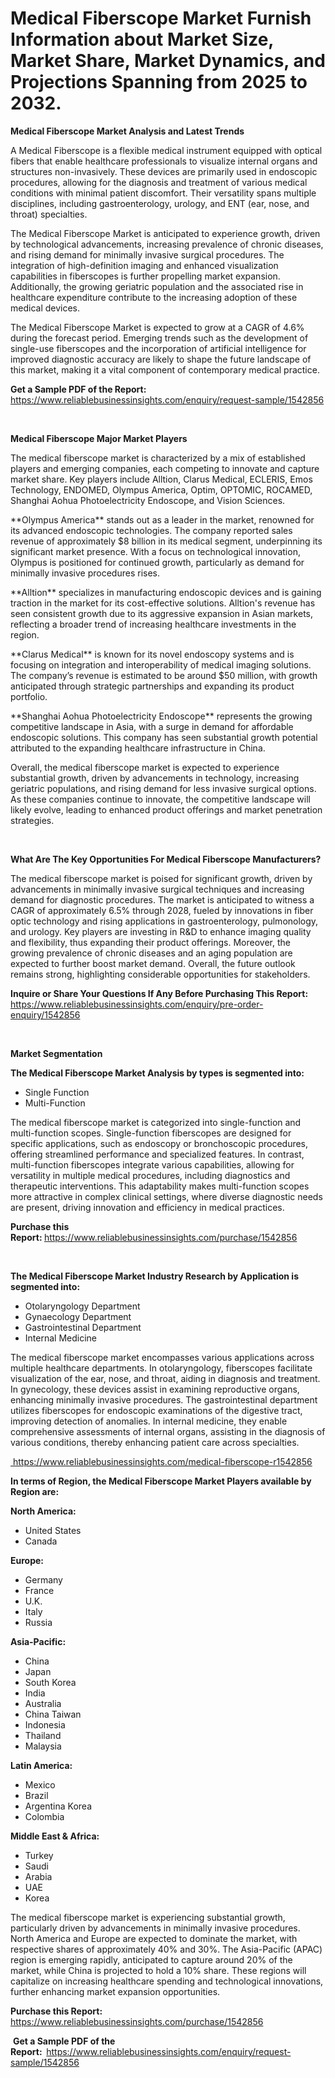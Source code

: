 <p><h1>Medical Fiberscope Market Furnish Information about Market Size, Market Share, Market Dynamics, and Projections Spanning from 2025 to 2032.</h1></p><p><strong>Medical Fiberscope Market Analysis and Latest Trends</strong></p>
<p><p>A Medical Fiberscope is a flexible medical instrument equipped with optical fibers that enable healthcare professionals to visualize internal organs and structures non-invasively. These devices are primarily used in endoscopic procedures, allowing for the diagnosis and treatment of various medical conditions with minimal patient discomfort. Their versatility spans multiple disciplines, including gastroenterology, urology, and ENT (ear, nose, and throat) specialties. </p><p>The Medical Fiberscope Market is anticipated to experience growth, driven by technological advancements, increasing prevalence of chronic diseases, and rising demand for minimally invasive surgical procedures. The integration of high-definition imaging and enhanced visualization capabilities in fiberscopes is further propelling market expansion. Additionally, the growing geriatric population and the associated rise in healthcare expenditure contribute to the increasing adoption of these medical devices. </p><p>The Medical Fiberscope Market is expected to grow at a CAGR of 4.6% during the forecast period. Emerging trends such as the development of single-use fiberscopes and the incorporation of artificial intelligence for improved diagnostic accuracy are likely to shape the future landscape of this market, making it a vital component of contemporary medical practice.</p></p>
<p><strong>Get a Sample PDF of the Report:&nbsp;</strong> <a href="https://www.reliablebusinessinsights.com/enquiry/request-sample/1542856?utm_campaign=2983&utm_medium=2&utm_source=Github&utm_content=ia&utm_term=13042025&utm_id=medical-fiberscope">https://www.reliablebusinessinsights.com/enquiry/request-sample/1542856</a></p>
<p>&nbsp;</p>
<p><strong>Medical Fiberscope Major Market Players</strong></p>
<p><p>The medical fiberscope market is characterized by a mix of established players and emerging companies, each competing to innovate and capture market share. Key players include Alltion, Clarus Medical, ECLERIS, Emos Technology, ENDOMED, Olympus America, Optim, OPTOMIC, ROCAMED, Shanghai Aohua Photoelectricity Endoscope, and Vision Sciences.</p><p>**Olympus America** stands out as a leader in the market, renowned for its advanced endoscopic technologies. The company reported sales revenue of approximately $8 billion in its medical segment, underpinning its significant market presence. With a focus on technological innovation, Olympus is positioned for continued growth, particularly as demand for minimally invasive procedures rises.</p><p>**Alltion** specializes in manufacturing endoscopic devices and is gaining traction in the market for its cost-effective solutions. Alltion's revenue has seen consistent growth due to its aggressive expansion in Asian markets, reflecting a broader trend of increasing healthcare investments in the region.</p><p>**Clarus Medical** is known for its novel endoscopy systems and is focusing on integration and interoperability of medical imaging solutions. The company’s revenue is estimated to be around $50 million, with growth anticipated through strategic partnerships and expanding its product portfolio.</p><p>**Shanghai Aohua Photoelectricity Endoscope** represents the growing competitive landscape in Asia, with a surge in demand for affordable endoscopic solutions. This company has seen substantial growth potential attributed to the expanding healthcare infrastructure in China.</p><p>Overall, the medical fiberscope market is expected to experience substantial growth, driven by advancements in technology, increasing geriatric populations, and rising demand for less invasive surgical options. As these companies continue to innovate, the competitive landscape will likely evolve, leading to enhanced product offerings and market penetration strategies.</p></p>
<p>&nbsp;</p>
<p><strong>What Are The Key Opportunities For Medical Fiberscope Manufacturers?</strong></p>
<p><p>The medical fiberscope market is poised for significant growth, driven by advancements in minimally invasive surgical techniques and increasing demand for diagnostic procedures. The market is anticipated to witness a CAGR of approximately 6.5% through 2028, fueled by innovations in fiber optic technology and rising applications in gastroenterology, pulmonology, and urology. Key players are investing in R&D to enhance imaging quality and flexibility, thus expanding their product offerings. Moreover, the growing prevalence of chronic diseases and an aging population are expected to further boost market demand. Overall, the future outlook remains strong, highlighting considerable opportunities for stakeholders.</p></p>
<p><strong>Inquire or Share Your Questions If Any Before Purchasing This Report:</strong> <a href="https://www.reliablebusinessinsights.com/enquiry/pre-order-enquiry/1542856?utm_campaign=2983&utm_medium=2&utm_source=Github&utm_content=ia&utm_term=13042025&utm_id=medical-fiberscope">https://www.reliablebusinessinsights.com/enquiry/pre-order-enquiry/1542856</a></p>
<p>&nbsp;</p>
<p><strong>Market Segmentation</strong></p>
<p><strong>The Medical Fiberscope Market Analysis by types is segmented into:</strong></p>
<p><ul><li>Single Function</li><li>Multi-Function</li></ul></p>
<p><p>The medical fiberscope market is categorized into single-function and multi-function scopes. Single-function fiberscopes are designed for specific applications, such as endoscopy or bronchoscopic procedures, offering streamlined performance and specialized features. In contrast, multi-function fiberscopes integrate various capabilities, allowing for versatility in multiple medical procedures, including diagnostics and therapeutic interventions. This adaptability makes multi-function scopes more attractive in complex clinical settings, where diverse diagnostic needs are present, driving innovation and efficiency in medical practices.</p></p>
<p><strong>Purchase this Report:&nbsp;</strong><a href="https://www.reliablebusinessinsights.com/purchase/1542856?utm_campaign=2983&utm_medium=2&utm_source=Github&utm_content=ia&utm_term=13042025&utm_id=medical-fiberscope">https://www.reliablebusinessinsights.com/purchase/1542856</a></p>
<p>&nbsp;</p>
<p><strong>The Medical Fiberscope Market Industry Research by Application is segmented into:</strong></p>
<p><ul><li>Otolaryngology Department</li><li>Gynaecology Department</li><li>Gastrointestinal Department</li><li>Internal Medicine</li></ul></p>
<p><p>The medical fiberscope market encompasses various applications across multiple healthcare departments. In otolaryngology, fiberscopes facilitate visualization of the ear, nose, and throat, aiding in diagnosis and treatment. In gynecology, these devices assist in examining reproductive organs, enhancing minimally invasive procedures. The gastrointestinal department utilizes fiberscopes for endoscopic examinations of the digestive tract, improving detection of anomalies. In internal medicine, they enable comprehensive assessments of internal organs, assisting in the diagnosis of various conditions, thereby enhancing patient care across specialties.</p></p>
<p><a href="https://www.reliablebusinessinsights.com/medical-fiberscope-r1542856?utm_campaign=2983&utm_medium=2&utm_source=Github&utm_content=ia&utm_term=13042025&utm_id=medical-fiberscope">&nbsp;https://www.reliablebusinessinsights.com/medical-fiberscope-r1542856</a></p>
<p><strong>In terms of Region, the Medical Fiberscope Market Players available by Region are:</strong></p>
<p>
    <p> <strong> North America: </strong>
        <ul>
            <li>United States</li>
            <li>Canada</li>
        </ul>
        </p> 
    <p> <strong> Europe: </strong>
        <ul>
            <li>Germany</li>
            <li>France</li>
            <li>U.K.</li>
            <li>Italy</li>
            <li>Russia</li>
        </ul>
        </p> 
    <p> <strong> Asia-Pacific: </strong>
        <ul>
            <li>China</li>
            <li>Japan</li>
            <li>South Korea</li>
            <li>India</li>
            <li>Australia</li>
            <li>China Taiwan</li>
            <li>Indonesia</li>
            <li>Thailand</li>
            <li>Malaysia</li>
        </ul>
        </p> 
    <p> <strong> Latin America: </strong>
        <ul>
            <li>Mexico</li>
            <li>Brazil</li>
            <li>Argentina Korea</li>
            <li>Colombia</li>
        </ul>
        </p> 
    <p> <strong> Middle East & Africa: </strong>
        <ul>
            <li>Turkey</li>
            <li>Saudi</li>
            <li>Arabia</li>
            <li>UAE</li>
            <li>Korea</li>
        </ul>
    </p>
    </p>
<p><p>The medical fiberscope market is experiencing substantial growth, particularly driven by advancements in minimally invasive procedures. North America and Europe are expected to dominate the market, with respective shares of approximately 40% and 30%. The Asia-Pacific (APAC) region is emerging rapidly, anticipated to capture around 20% of the market, while China is projected to hold a 10% share. These regions will capitalize on increasing healthcare spending and technological innovations, further enhancing market expansion opportunities.</p></p>
<p><strong>Purchase this Report: </strong><a href="https://www.reliablebusinessinsights.com/purchase/1542856?utm_campaign=2983&utm_medium=2&utm_source=Github&utm_content=ia&utm_term=13042025&utm_id=medical-fiberscope">https://www.reliablebusinessinsights.com/purchase/1542856</a></p>
<p>&nbsp;<strong>Get a Sample PDF of the Report:&nbsp;&nbsp;</strong><a href="https://www.reliablebusinessinsights.com/enquiry/request-sample/1542856?utm_campaign=2983&utm_medium=2&utm_source=Github&utm_content=ia&utm_term=13042025&utm_id=medical-fiberscope">https://www.reliablebusinessinsights.com/enquiry/request-sample/1542856</a></p>
<p><strong></strong></p>
<p><p></p><p></p><p></p></p>